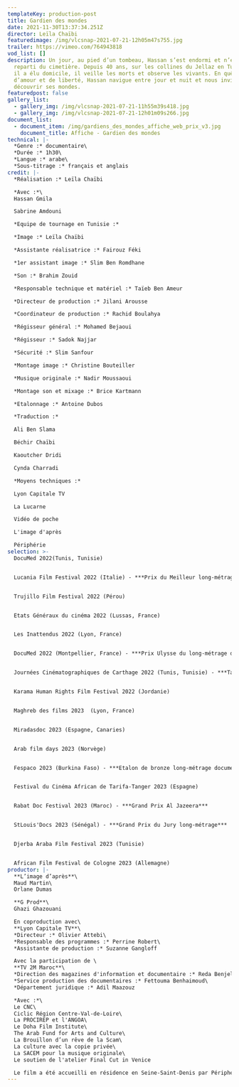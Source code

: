 ```yaml
---
templateKey: production-post
title: Gardien des mondes
date: 2021-11-30T13:37:34.251Z
director: Leïla Chaïbi
featuredimage: /img/vlcsnap-2021-07-21-12h05m47s755.jpg
trailer: https://vimeo.com/764943818
vod_list: []
description: Un jour, au pied d’un tombeau, Hassan s’est endormi et n’est jamais
  reparti du cimetière. Depuis 40 ans, sur les collines du Jellaz en Tunisie où
  il a élu domicile, il veille les morts et observe les vivants. En quête
  d’amour et de liberté, Hassan navigue entre jour et nuit et nous invite à
  découvrir ses mondes.
featuredpost: false
gallery_list:
  - gallery_img: /img/vlcsnap-2021-07-21-11h55m39s418.jpg
  - gallery_img: /img/vlcsnap-2021-07-21-12h01m09s266.jpg
document_list:
  - document_item: /img/gardiens_des_mondes_affiche_web_prix_v3.jpg
    document_title: Affiche - Gardien des mondes
technical: |-
  *Genre :* documentaire\
  *Durée :* 1h30\
  *Langue :* arabe\
  *Sous-titrage :* français et anglais
credit: |-
  *Réalisation :* Leïla Chaïbi

  *Avec :*\
  Hassan Gmila

  Sabrine Amdouni

  *Equipe de tournage en Tunisie :*

  *Image :* Leïla Chaïbi

  *Assistante réalisatrice :* Fairouz Féki

  *1er assistant image :* Slim Ben Romdhane

  *Son :* Brahim Zouid

  *Responsable technique et matériel :* Taïeb Ben Ameur

  *Directeur de production :* Jilani Arousse

  *Coordinateur de production :* Rachid Boulahya

  *Régisseur général :* Mohamed Bejaoui 

  *Régisseur :* Sadok Najjar

  *Sécurité :* Slim Sanfour

  *Montage image :* Christine Bouteiller

  *Musique originale :* Nadir Moussaoui

  *Montage son et mixage :* Brice Kartmann

  *Etalonnage :* Antoine Dubos

  *Traduction :* 

  Ali Ben Slama

  Béchir Chaïbi

  Kaoutcher Dridi

  Cynda Charradi

  *Moyens techniques :*

  Lyon Capitale TV

  La Lucarne

  Vidéo de poche

  L'image d'après

  Périphérie
selection: >-
  DocuMed 2022(Tunis, Tunisie)


  Lucania Film Festival 2022 (Italie) - ***Prix du Meilleur long-métrage documentaire***


  Trujillo Film Festival 2022 (Pérou)


  Etats Généraux du cinéma 2022 (Lussas, France)


  Les Inattendus 2022 (Lyon, France)


  DocuMed 2022 (Montpellier, France) - ***Prix Ulysse du long-métrage documentaire***


  Journées Cinématographiques de Carthage 2022 (Tunis, Tunisie) - ***Tanit de bronze du long-métrage documentaire***


  Karama Human Rights Film Festival 2022 (Jordanie) 


  Maghreb des films 2023  (Lyon, France)


  Miradasdoc 2023 (Espagne, Canaries) 


  Arab film days 2023 (Norvège)


  Fespaco 2023 (Burkina Faso) - ***Etalon de bronze long-métrage documentaire***


  Festival du Cinéma African de Tarifa-Tanger 2023 (Espagne)


  Rabat Doc Festival 2023 (Maroc) - ***Grand Prix Al Jazeera***


  StLouis'Docs 2023 (Sénégal) - ***Grand Prix du Jury long-métrage***


  Djerba Araba Film Festival 2023 (Tunisie)


  African Film Festival de Cologne 2023 (Allemagne)
productor: |-
  **L’image d’après**\
  Maud Martin\
  Orlane Dumas

  **G Prod**\
  Ghazi Ghazouani

  En coproduction avec\
  **Lyon Capitale TV**\
  *Directeur :* Olivier Attebi\
  *Responsable des programmes :* Perrine Robert\
  *Assistante de production :* Suzanne Gangloff

  Avec la participation de \
  **TV 2M Maroc**\
  *Direction des magazines d'information et documentaire :* Reda Benjelloun\
  *Service production des documentaires :* Fettouma Benhaimoud\
  *Département juridique :* Adil Maazouz

  *Avec :*\
  Le CNC\
  Ciclic Région Centre-Val-de-Loire\
  La PROCIREP et l'ANGOA\
  Le Doha Film Institute\
  The Arab Fund for Arts and Culture\
  La Brouillon d’un rêve de la Scam\
  La culture avec la copie privée\
  La SACEM pour la musique originale\
  Le soutien de l'atelier Final Cut in Venice

  Le film a été accueilli en résidence en Seine-Saint-Denis par Périphérie
---
```

